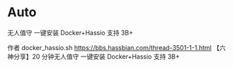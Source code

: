 # Auto
无人值守 一键安装 Docker+Hassio 支持 3B+

作者
docker_hassio.sh
https://bbs.hassbian.com/thread-3501-1-1.html
【六神分享】20 分钟无人值守 一键安装 Docker+Hassio 支持 3B+
